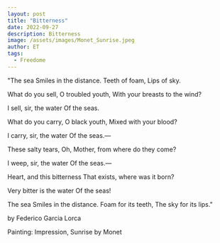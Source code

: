 ```yaml
---
layout: post
title: "Bitterness"
date: 2022-09-27
description: Bitterness 
image: /assets/images/Monet_Sunrise.jpeg
author: ET
tags:
  - Freedome 
---
```


"The sea
Smiles in the distance.
Teeth of foam,
Lips of sky.

What do you sell, O troubled youth,
With your breasts to the wind?

I sell, sir, the water
Of the seas.

What do you carry, O black youth,
Mixed with your blood?

I carry, sir, the water
Of the seas.—

These salty tears,
Oh, Mother, from where do they come?

I weep, sir, the water
Of the seas.—

Heart, and this bitterness
That exists, where was it born?

Very bitter is the water
Of the seas!

The sea
Smiles in the distance.
Foam for its teeth,
The sky for its lips."

by Federico Garcia Lorca

Painting: Impression, Sunrise by Monet 




